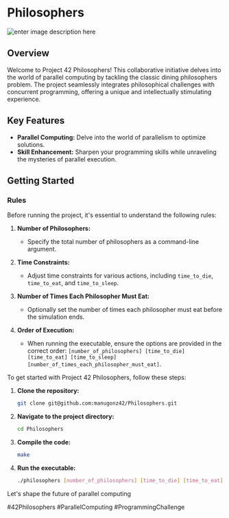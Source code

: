 # Philosophers

![enter image description here](https://pctr.krosf.com/assets/capture_2020-06-05-21-19-58.png)

## Overview

Welcome to Project 42 Philosophers! This collaborative initiative delves into the world of parallel computing by tackling the classic dining philosophers problem. The project seamlessly integrates philosophical challenges with concurrent programming, offering a unique and intellectually stimulating experience.

## Key Features

- **Parallel Computing:** Delve into the world of parallelism to optimize solutions.
- **Skill Enhancement:** Sharpen your programming skills while unraveling the mysteries of parallel execution.

## Getting Started

### Rules

Before running the project, it's essential to understand the following rules:

1. **Number of Philosophers:**
   - Specify the total number of philosophers as a command-line argument.

2. **Time Constraints:**
   - Adjust time constraints for various actions, including `time_to_die`, `time_to_eat`, and `time_to_sleep`.

3. **Number of Times Each Philosopher Must Eat:**
   - Optionally set the number of times each philosopher must eat before the simulation ends.

4. **Order of Execution:**
   - When running the executable, ensure the options are provided in the correct order: `[number_of_philosophers] [time_to_die] [time_to_eat] [time_to_sleep] [number_of_times_each_philosopher_must_eat]`.

To get started with Project 42 Philosophers, follow these steps:

1. **Clone the repository:**
    ```bash
    git clone git@github.com:manugonz42/Philosophers.git
    ```

2. **Navigate to the project directory:**
    ```bash
    cd Philosophers
    ```

3. **Compile the code:**
    ```bash
    make
    ```

4. **Run the executable:**
    ```bash
    ./philosophers [number_of_philosophers] [time_to_die] [time_to_eat] [time_to_sleep] *[number_of_times_each_philosopher_must_eat]
    ```

Let's shape the future of parallel computing

#42Philosophers #ParallelComputing #ProgrammingChallenge
